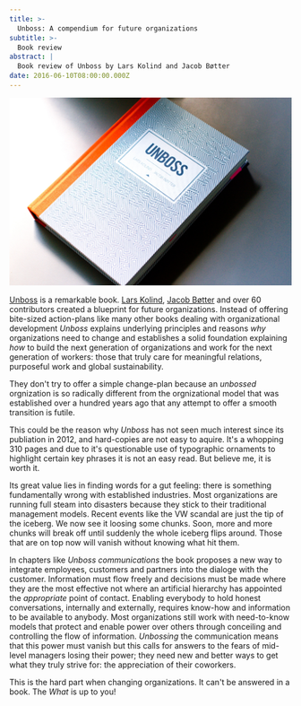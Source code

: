 ```yaml
---
title: >-
  Unboss: A compendium for future organizations
subtitle: >-
  Book review
abstract: |
  Book review of Unboss by Lars Kolind and Jacob Bøtter
date: 2016-06-10T08:00:00.000Z
---
```


![UNBOSS](../media/unboss-a-compendium-for-future-organizations.jpg)

[Unboss][1] is a remarkable book. [Lars Kolind][2], [Jacob Bøtter][3] and over
60 contributors created a blueprint for future organizations. Instead of
offering bite-sized action-plans like many other books dealing with
organizational development _Unboss_ explains underlying principles and reasons
_why_ organizations need to change and establishes a solid foundation explaining
_how_ to build the next generation of organizations and work for the next
generation of workers: those that truly care for meaningful relations,
purposeful work and global sustainability.

They don't try to offer a simple change-plan because an _unbossed_ orgnization
is so radically different from the orgnizational model that was established over
a hundred years ago that any attempt to offer a smooth transition is futile.

This could be the reason why _Unboss_ has not seen much interest since its
publiation in 2012, and hard-copies are not easy to aquire. It's a whopping 310
pages and due to it's questionable use of typographic ornaments to highlight
certain key phrases it is not an easy read. But believe me, it is worth it.

Its great value lies in finding words for a gut feeling: there is something
fundamentally wrong with established industries. Most organizations are running
full steam into disasters because they stick to their traditional management
models. Recent events like the VW scandal are just the tip of the iceberg. We
now see it loosing some chunks. Soon, more and more chunks will break off until
suddenly the whole iceberg flips around. Those that are on top now will vanish
without knowing what hit them.

In chapters like _Unboss communications_ the book proposes a new way to
integrate employees, customers and partners into the dialoge with the customer.
Information must flow freely and decisions must be made where they are the most
effective not where an artificial hierarchy has appointed the _appropriate_
point of contact. Enabling everybody to hold honest conversations, internally
and externally, requires know-how and information to be available to anybody.
Most organizations still work with need-to-know models that protect and enable
power over others through conceiling and controlling the flow of information.
_Unbossing_ the communication means that this power must vanish but this calls
for answers to the fears of mid-level managers losing their power; they need new
and better ways to get what they truly strive for: the appreciation of their
coworkers.

This is the hard part when changing organizations. It can't be answered in a
book. The _What_ is up to you!

[1]: http://unboss.com/
[2]: https://twitter.com/kolind
[3]: https://twitter.com/boetter

